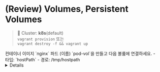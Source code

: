 # (Review) Volumes, Persistent Volumes

> 📘 Cluster: **k8s**(default)
<br> `vagrant provision` 또는
<br> `vagrant destroy -f && vagrant up`

<summary>
컨테이너 이미지 `nginx` 파드 (이름) `pod-vol`을 만들고 다음 볼륨에 연결하세요.
- 타입: `hostPath`
- 경로: /tmp/hostpath
</summary>
<details>
```yaml
apiVersion: v1
kind: Pod
metadata:
  name: pod-vol
  namespace: default
spec:
  containers:
  - image: nginx
```
</details>